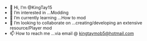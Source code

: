 - 👋 Hi, I’m @KingTay15
- 👀 I’m interested in ...Modding
- 🌱 I’m currently learning ...How to mod
- 💞️ I’m looking to collaborate on ...creating/developing an extensive resource/Player mod 
- 📫 How to reach me ...via email @ kingtaymob5@hotmail.com 

<!---
KingTay15/KingTay15 is a ✨ special ✨ repository because its `README.md` (this file) appears on your GitHub profile.
You can click the Preview link to take a look at your changes.
--->
